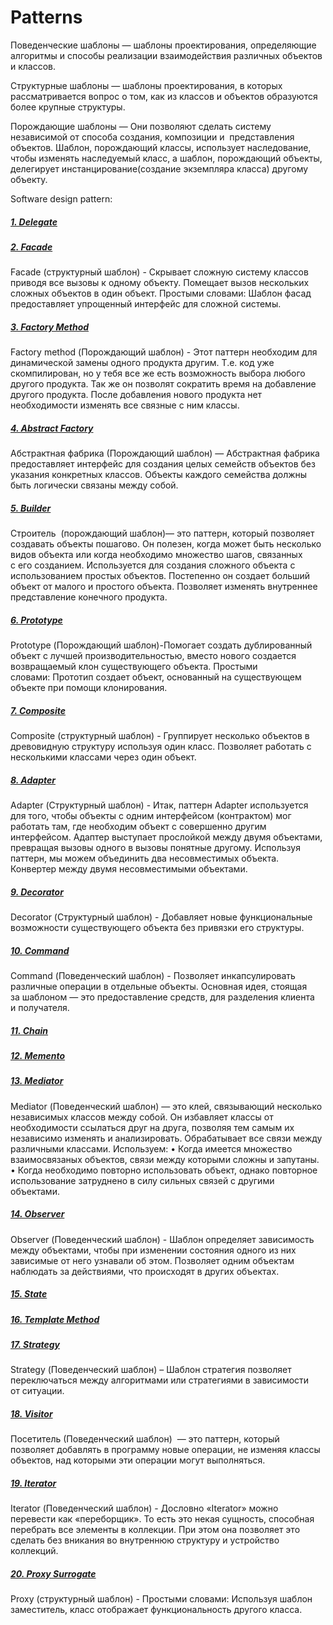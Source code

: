 # Patterns
Поведенческие шаблоны — шаблоны проектирования, определяющие алгоритмы и способы реализации взаимодействия 
различных объектов и классов.

Структурные шаблоны — шаблоны проектирования, в которых рассматривается вопрос
о том, как из классов и объектов образуются более крупные структуры.

Порождающие шаблоны —  Они позволяют сделать систему независимой от способа создания, композиции и 
представления объектов. Шаблон, порождающий классы, использует наследование, чтобы изменять наследуемый класс, 
а шаблон, порождающий объекты, делегирует  инстанцирование(создание экземпляра класса) другому объекту.

Software design pattern:

##### [1. Delegate](https://github.com/AlSidorenko/Patterns/tree/master/src/delegate)

##### [2. Facade](https://github.com/AlSidorenko/Patterns/tree/master/src/facade)
Facade (структурный шаблон) - Скрывает сложную систему классов приводя все вызовы к одному объекту. 
Помещает вызов нескольких сложных объектов в один объект. Простыми словами: Шаблон фасад предоставляет 
упрощенный интерфейс для сложной системы.

##### [3. Factory Method](https://github.com/AlSidorenko/Patterns/tree/master/src/factory)
Factory method (Порождающий шаблон) - Этот паттерн необходим для динамической замены одного продукта другим. 
Т.е. код уже скомпилирован, но у тебя все же есть возможность выбора любого другого продукта. 
Так же он позволят сократить время на добавление другого продукта. После добавления нового продукта 
нет необходимости изменять все связные с ним классы.

##### [4. Abstract Factory](https://github.com/AlSidorenko/Patterns/tree/master/src/abstract_factory)
Абстрактная фабрика (Порождающий шаблон) — Абстрактная фабрика предоставляет интерфейс для создания целых 
семейств объектов без указания конкретных классов. Объекты каждого семейства должны быть логически 
связаны между собой.

##### [5. Builder](https://github.com/AlSidorenko/Patterns/tree/master/src/builder)
Строитель  (порождающий шаблон)— это паттерн, который позволяет создавать объекты пошагово. 
Он полезен, когда может быть несколько видов объекта или когда необходимо множество шагов, связанных с его созданием.
Используется для создания сложного объекта с использованием простых объектов. Постепенно он создает больший 
объект от малого и простого объекта. Позволяет изменять внутреннее представление конечного продукта.

##### [6. Prototype](https://github.com/AlSidorenko/Patterns/tree/master/src/prototype)
Prototype (Порождающий шаблон)-Помогает создать дублированный объект с лучшей производительностью, 
вместо нового создается возвращаемый клон существующего объекта. Простыми словами: Прототип создает объект, 
основанный на существующем объекте при помощи клонирования.

##### [7. Composite](https://github.com/AlSidorenko/Patterns/tree/master/src/composite)
Composite (структурный шаблон) - Группирует несколько объектов в древовидную структуру используя один класс. 
Позволяет работать с несколькими классами через один объект.

##### [8. Adapter](https://github.com/AlSidorenko/Patterns/tree/master/src/adapter)
Adapter (Структурный шаблон) - Итак, паттерн Adapter используется для того, чтобы объекты с одним интерфейсом 
(контрактом) мог работать там, где необходим объект с совершенно другим интерфейсом. Адаптер выступает прослойкой 
между двумя объектами, превращая вызовы одного в вызовы понятные другому. Используя паттерн, мы можем объединить 
два несовместимых объекта. Конвертер между двумя несовместимыми объектами.

##### [9. Decorator](https://github.com/AlSidorenko/Patterns/tree/master/src/decorator)
Decorator (Структурный шаблон) - Добавляет новые функциональные возможности существующего объекта 
без привязки его структуры.

##### [10. Command](https://github.com/AlSidorenko/Patterns/tree/master/src/command)
Command (Поведенческий шаблон) - Позволяет инкапсулировать различные операции в отдельные объекты. Основная идея, 
стоящая за шаблоном — это предоставление средств, для разделения клиента и получателя.

##### [11. Chain](https://github.com/AlSidorenko/Patterns/tree/master/src/chain)

##### [12. Memento](https://github.com/AlSidorenko/Patterns/tree/master/src/memento)

##### [13. Mediator](https://github.com/AlSidorenko/Patterns/tree/master/src/mediator)
Mediator (Поведенческий шаблон) — это клей, связывающий несколько независимых классов между собой. 
Он избавляет классы от необходимости ссылаться друг на друга, позволяя тем самым их независимо 
изменять и анализировать. Обрабатывает все связи между различными классами.
Используем:
    • Когда имеется множество взаимосвязаных объектов, связи между которыми сложны и запутаны.
    • Когда необходимо повторно использовать объект, однако повторное использование затруднено в силу сильных 
      связей с другими объектами.
      
##### [14. Observer](https://github.com/AlSidorenko/Patterns/tree/master/src/observer)
Observer (Поведенческий шаблон) - Шаблон определяет зависимость между объектами, чтобы при изменении состояния 
одного из них зависимые от него узнавали об этом. Позволяет одним объектам наблюдать за действиями, 
что происходят в других объектах.

##### [15. State](https://github.com/AlSidorenko/Patterns/tree/master/src/state)

##### [16. Template Method](https://github.com/AlSidorenko/Patterns/tree/master/src/template_method)

##### [17. Strategy](https://github.com/AlSidorenko/Patterns/tree/master/src/strategy)
Strategy (Поведенческий шаблон) – Шаблон стратегия позволяет переключаться между алгоритмами или стратегиями 
в зависимости от ситуации.

##### [18. Visitor](https://github.com/AlSidorenko/Patterns/tree/master/src/visitor)
Посетитель (Поведенческий шаблон)  — это паттерн, который позволяет добавлять в программу новые операции, 
не изменяя классы объектов, над которыми эти операции могут выполняться.

##### [19. Iterator](https://github.com/AlSidorenko/Patterns/tree/master/src/iterator)
Iterator (Поведенческий шаблон) - Дословно «Iterator» можно перевести как «переборщик». То есть это некая сущность, 
способная перебрать все элементы в коллекции. При этом она позволяет это сделать без вникания во внутреннюю 
структуру и устройство коллекций.

##### [20. Proxy Surrogate]()
Proxy (структурный шаблон) - Простыми словами: Используя шаблон заместитель, класс отображает функциональность
другого класса.